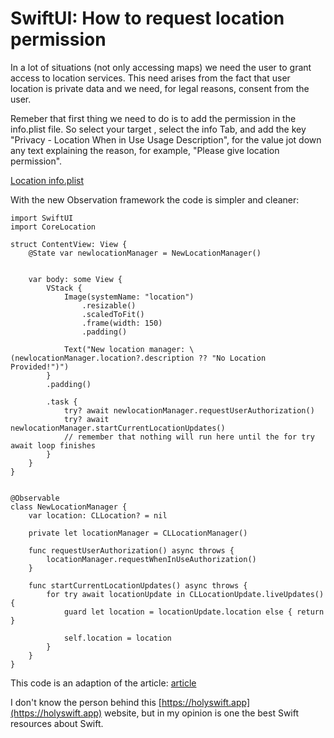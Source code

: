 # SwiftUI: How to request location permission





In a lot of situations (not only accessing maps) we need the user to grant access to location services. This need arises from the fact that user location is private data and we need, for legal reasons, consent from the user.

Remeber that first thing we need to do is to add the permission in the info.plist file. So select your target , select the info Tab, and add the key "Privacy - Location When in Use Usage Description", for the value jot down any text explaining the reason, for example, "Please give location permission". 


[Location info.plist](https://static.wixstatic.com/media/198d86_3026026f24624762aad896388f72cc92~mv2.png)


With the new Observation framework the code is simpler and cleaner:

```
import SwiftUI
import CoreLocation

struct ContentView: View {
    @State var newlocationManager = NewLocationManager()
   
    
    var body: some View {
        VStack {
            Image(systemName: "location")
                .resizable()
                .scaledToFit()
                .frame(width: 150)
                .padding()
            
            Text("New location manager: \(newlocationManager.location?.description ?? "No Location Provided!")")
        }
        .padding()
       
        .task {
            try? await newlocationManager.requestUserAuthorization()
            try? await newlocationManager.startCurrentLocationUpdates()
            // remember that nothing will run here until the for try await loop finishes
        }
    }
}


@Observable
class NewLocationManager {
    var location: CLLocation? = nil
    
    private let locationManager = CLLocationManager()
    
    func requestUserAuthorization() async throws {
        locationManager.requestWhenInUseAuthorization()
    }
    
    func startCurrentLocationUpdates() async throws {
        for try await locationUpdate in CLLocationUpdate.liveUpdates() {
            guard let location = locationUpdate.location else { return }

            self.location = location
        }
    }
}
```





This code is an adaption of the article:
[article](https://holyswift.app/the-new-way-to-get-current-user-location-in-swiftu-tutorial/)

I don't know the person behind this [https://holyswift.app](https://holyswift.app) website, but in my opinion   is one the best Swift resources about Swift.
